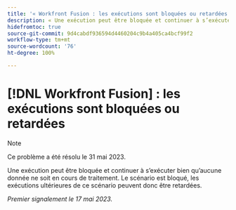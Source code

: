 ```yaml
---
title: '« Workfront Fusion : les exécutions sont bloquées ou retardées »'
description: « Une exécution peut être bloquée et continuer à s’exécuter bien qu’aucune donnée ne soit en cours de traitement. Le scénario est bloqué, les exécutions ultérieures de ce scénario peuvent donc être retardées. »
hidefromtoc: true
source-git-commit: 9d4cabdf936594d4460204c9b4a405ca4bcf99f2
workflow-type: tm+mt
source-wordcount: '76'
ht-degree: 100%

---
```



# [!DNL Workfront Fusion] : les exécutions sont bloquées ou retardées

>[!NOTE]
>
>Ce problème a été résolu le 31 mai 2023.

Une exécution peut être bloquée et continuer à s’exécuter bien qu’aucune donnée ne soit en cours de traitement. Le scénario est bloqué, les exécutions ultérieures de ce scénario peuvent donc être retardées.

_Premier signalement le 17 mai 2023._

